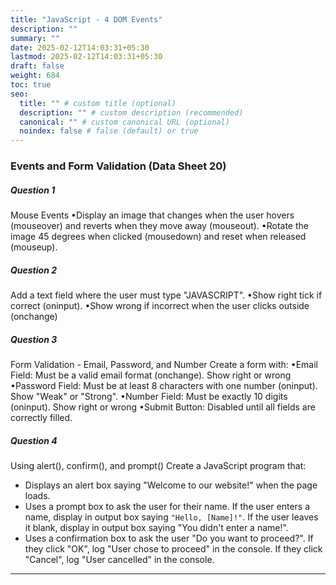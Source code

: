 ```yaml
---
title: "JavaScript - 4 DOM Events"
description: ""
summary: ""
date: 2025-02-12T14:03:31+05:30
lastmod: 2025-02-12T14:03:31+05:30
draft: false
weight: 684
toc: true
seo:
  title: "" # custom title (optional)
  description: "" # custom description (recommended)
  canonical: "" # custom canonical URL (optional)
  noindex: false # false (default) or true
---
```




### Events and Form Validation (Data Sheet 20)


##### Question 1

Mouse Events
•Display an image that changes when the user hovers (mouseover) and reverts when they move away (mouseout).
•Rotate the image 45 degrees when clicked (mousedown) and reset when released (mouseup).


##### Question 2

Add a text field where the user must type "JAVASCRIPT".
•Show right tick if correct (oninput).
•Show wrong if incorrect when the user clicks outside (onchange)



##### Question 3

Form Validation - Email, Password, and Number Create a form with:
•Email Field: Must be a valid email format (onchange). Show  right or wrong
•Password Field: Must be at least 8 characters with one number (oninput). Show "Weak" or "Strong".
•Number Field: Must be exactly 10 digits (oninput). Show right or wrong
•Submit Button: Disabled until all fields are correctly filled.



##### Question 4

Using alert(), confirm(), and prompt() Create a JavaScript program that:
* Displays an alert box saying "Welcome to our website!" when the page loads.
* Uses a prompt box to ask the user for their name.
	If the user enters a name, display in output box saying `"Hello, [Name]!"`.
	If the user leaves it blank, display in output box saying "You didn't enter a name!".
* Uses a confirmation box to ask the user "Do you want to proceed?".
	If they click "OK", log "User chose to proceed" in the console.
	If they click "Cancel", log "User cancelled" in the console.

____
